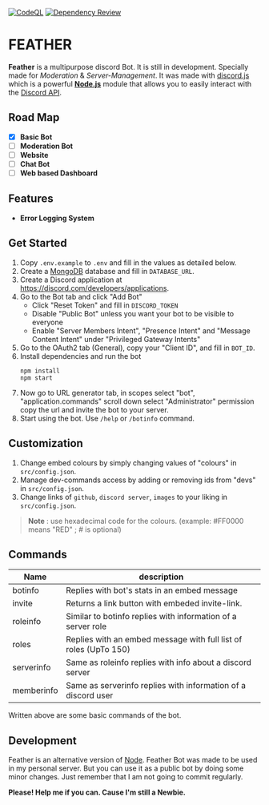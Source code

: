 [![CodeQL](https://github.com/THE-ASSASSIN0128/Feather/actions/workflows/codeql.yml/badge.svg?branch=master)](https://github.com/THE-ASSASSIN0128/Feather/actions/workflows/codeql.yml)
[![Dependency Review](https://github.com/THE-ASSASSIN0128/Feather/actions/workflows/dependency-review.yml/badge.svg)](https://github.com/THE-ASSASSIN0128/Feather/actions/workflows/dependency-review.yml)

# FEATHER

**Feather** is a multipurpose discord Bot. It is still in development. Specially made for _Moderation_ & _Server-Management_. It was made with [discord.js](https://github.com/discordjs/discord.js) which is a powerful [**Node.js**](https://nodejs.org/en/) module that allows you to easily interact with the [Discord API](https://discord.com/developers/docs/intro).

## Road Map

- [x] **Basic Bot**
- [ ] **Moderation Bot**
- [ ] **Website**
- [ ] **Chat Bot**
- [ ] **Web based Dashboard**

## Features

- **Error Logging System**

## Get Started

1. Copy `.env.example` to `.env` and fill in the values as detailed below.
1. Create a [MongoDB](https://www.mongodb.com/) database and fill in `DATABASE_URL`.
1. Create a Discord application at https://discord.com/developers/applications.
1. Go to the Bot tab and click "Add Bot"
   - Click "Reset Token" and fill in `DISCORD_TOKEN`
   - Disable "Public Bot" unless you want your bot to be visible to everyone
   - Enable "Server Members Intent", "Presence Intent" and "Message Content Intent" under "Privileged Gateway Intents"
1. Go to the OAuth2 tab (General), copy your "Client ID", and fill in `BOT_ID`.
1. Install dependencies and run the bot
   ```
   npm install
   npm start
   ```
1. Now go to URL generator tab, in scopes select "bot", "application.commands" scroll down select "Administrator" permission copy the url and invite the bot to your server.
1. Start using the bot. Use `/help` or `/botinfo` command.

## Customization

1. Change embed colours by simply changing values of "colours" in `src/config.json`.
1. Manage dev-commands access by adding or removing ids from "devs" in `src/config.json`.
1. Change links of `github`, `discord server`, `images` to your liking in `src/config.json`.

> **Note** : use hexadecimal code for the colours. (example: #FF0000 means "RED" ; # is optional)

## Commands

| Name       | description                                                      |
| ---------- | ---------------------------------------------------------------- |
| botinfo    | Replies with bot's stats in an embed message                     |
| invite     | Returns a link button with embeded invite-link.                  |
| roleinfo   | Similar to botinfo replies with information of a server role     |
| roles      | Replies with an embed message with full list of roles (UpTo 150) |
| serverinfo | Same as roleinfo replies with info about a discord server        |
| memberinfo | Same as serverinfo replies with information of a discord user    |

Written above are some basic commands of the bot.

## Development

Feather is an alternative version of [Node](https://github.com/theassassin0128/Node#README.md). Feather Bot was made to be used in my personal server. But you can use it as a public bot by doing some minor changes. Just remember that I am not going to commit regularly.

**Please! Help me if you can. Cause I'm still a Newbie.**
